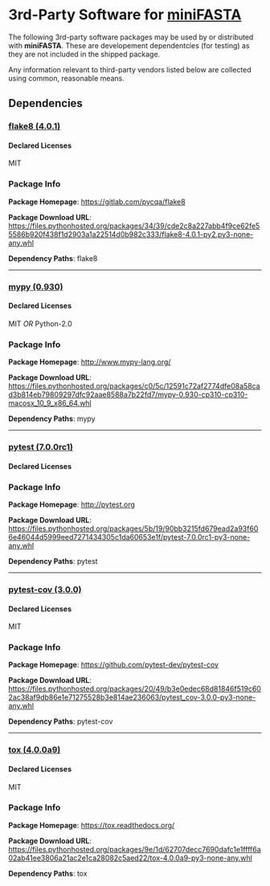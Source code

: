 
# 3rd-Party Software for [miniFASTA]()

The following 3rd-party software packages may be used by or distributed with **miniFASTA**. These are developement dependentcies (for testing) as they are not included in the shipped package.

Any information relevant to third-party vendors listed below are collected using common, reasonable means.

## Dependencies

### [flake8 (4.0.1)](https://gitlab.com/pycqa/flake8)

#### Declared Licenses
MIT

### Package Info

**Package Homepage**: https://gitlab.com/pycqa/flake8

**Package Download URL**: https://files.pythonhosted.org/packages/34/39/cde2c8a227abb4f9ce62fe55586b920f438f1d2903a1a22514d0b982c333/flake8-4.0.1-py2.py3-none-any.whl

**Dependency Paths**:  flake8 

---

### [mypy (0.930)](http://www.mypy-lang.org/)

#### Declared Licenses
MIT *OR* Python-2.0

### Package Info

**Package Homepage**: http://www.mypy-lang.org/

**Package Download URL**: https://files.pythonhosted.org/packages/c0/5c/12591c72af2774dfe08a58cad3b814eb79809297dfc92aae8588a7b22fd7/mypy-0.930-cp310-cp310-macosx_10_9_x86_64.whl

**Dependency Paths**:  mypy 

---

### [pytest (7.0.0rc1)](http://pytest.org)

#### Declared Licenses

### Package Info

**Package Homepage**: http://pytest.org

**Package Download URL**: https://files.pythonhosted.org/packages/5b/19/90bb3215fd679ead2a93f606e46044d5999eed7271434305c1da60653e1f/pytest-7.0.0rc1-py3-none-any.whl

**Dependency Paths**:  pytest 

---

### [pytest-cov (3.0.0)](https://github.com/pytest-dev/pytest-cov)

#### Declared Licenses
MIT

### Package Info

**Package Homepage**: https://github.com/pytest-dev/pytest-cov

**Package Download URL**: https://files.pythonhosted.org/packages/20/49/b3e0edec68d81846f519c602ac38af9db86e1e71275528b3e814ae236063/pytest_cov-3.0.0-py3-none-any.whl

**Dependency Paths**:  pytest-cov 

---

### [tox (4.0.0a9)](https://tox.readthedocs.org/)

#### Declared Licenses
MIT

### Package Info

**Package Homepage**: https://tox.readthedocs.org/

**Package Download URL**: https://files.pythonhosted.org/packages/9e/1d/62707decc7690dafc1e1ffff6a02ab41ee3806a21ac2e1ca28082c5aed22/tox-4.0.0a9-py3-none-any.whl

**Dependency Paths**:  tox 

[FOSSA]: # (Do not touch the comments below)

[FOSSA]: # (==depsig=e3b0c44298fc1c149afbf4c8996fb92427ae41e4649b934ca495991b7852b855==)

